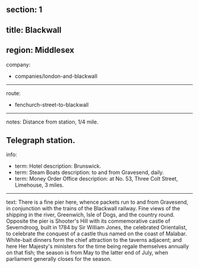 section: 1
----
title: Blackwall
----
region: Middlesex
----
company:
- companies/london-and-blackwall
----
route:
- fenchurch-street-to-blackwall
----
notes: Distance from station, 1/4 mile.

Telegraph station.
----
info:
- term: Hotel
  description: Brunswick.
- term: Steam Boats
  description: to and from Gravesend, daily.
- term: Money Order Office
  description: at No. 53, Three Colt Street, Limehouse, 3 miles.
----
text: There is a fine pier here, whence packets run to and from Gravesend, in conjunction with the trains of the Blackwall railway. Fine views of the shipping in the river, Greenwich, Isle of Dogs, and the country round. Opposite the pier is Shooter's Hill with its commemorative castle of Severndroog, built in 1784 by Sir William Jones, the celebrated Orientalist, to celebrate the conquest of a castle thus named on the coast of Malabar. White-bait dinners form the chief attraction to the taverns adjacent; and here Her Majesty's ministers for the time being regale themselves annually on that fish; the season is from May to the latter end of July, when parliament generally closes for the season.
